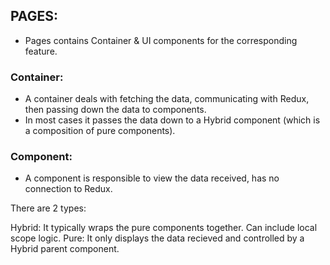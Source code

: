 ## PAGES:

- Pages contains Container & UI components for the corresponding feature.

### Container:

- A container deals with fetching the data, communicating with Redux, then passing down the data to components.
- In most cases it passes the data down to a Hybrid component (which is a composition of pure components).

### Component:

- A component is responsible to view the data received, has no connection to Redux. 

There are 2 types:

Hybrid: It typically wraps the pure components together. Can include local scope logic.
Pure: It only displays the data recieved and controlled by a Hybrid parent component.
